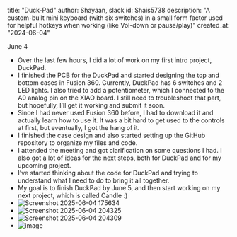 title: "Duck-Pad"
author: Shayaan, slack id: Shais5738
description: "A custom-built mini keyboard (with six switches) in a small form factor used for helpful hotkeys when working (like Vol-down or pause/play)"
created_at: "2024-06-04"

June 4
- Over the last few hours, I did a lot of work on my first intro project, DuckPad.
- I finished the PCB for the DuckPad and started designing the top and bottom cases in Fusion 360. Currently, DuckPad has 6 switches and 2 LED lights. I also tried to add a potentiometer, which I connected to the A0 analog pin on the XIAO board. I still need to troubleshoot that part, but hopefully, I’ll get it working and submit it soon.
- Since I had never used Fusion 360 before, I had to download it and actually learn how to use it. It was a bit hard to get used to the controls at first, but eventually, I got the hang of it.
- I finished the case design and also started setting up the GitHub repository to organize my files and code.
- I attended the meeting and got clarification on some questions I had. I also got a lot of ideas for the next steps, both for DuckPad and for my upcoming project.
- I’ve started thinking about the code for DuckPad and trying to understand what I need to do to bring it all together.
- My goal is to finish DuckPad by June 5, and then start working on my next project, which is called Candle :)
- ![Screenshot 2025-06-04 175634](https://github.com/user-attachments/assets/35d1f464-b661-4763-909c-c7ff0186a358)
- ![Screenshot 2025-06-04 204325](https://github.com/user-attachments/assets/e06d7ba7-c7c8-4c41-abe7-0489e5043c41)
- ![Screenshot 2025-06-04 204309](https://github.com/user-attachments/assets/a685e3bf-e4a8-4780-9ac8-407973aed361)
- ![image](https://github.com/user-attachments/assets/07b46e50-c9ea-4460-8780-df1f3254c5cf)



